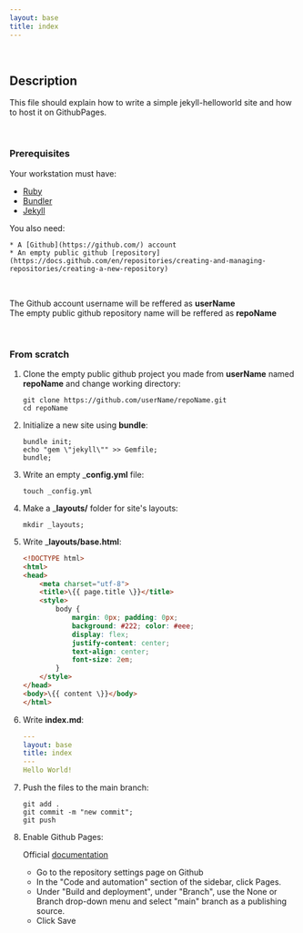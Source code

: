 ```yaml
---
layout: base
title: index
---
```


&nbsp;  

## Description

This file should explain how to write a simple jekyll-helloworld site and how to host it on GithubPages.

&nbsp;  

### Prerequisites

Your workstation must have:

* [Ruby](https://www.ruby-lang.org/en/)
* [Bundler](https://bundler.io/)
* [Jekyll](https://jekyllrb.com/)

You also need:

	* A [Github](https://github.com/) account
	* An empty public github [repository](https://docs.github.com/en/repositories/creating-and-managing-repositories/creating-a-new-repository)

&nbsp;  

The Github account username will be reffered as __userName__  
The empty public github repository name will be reffered as __repoName__  

&nbsp;  

### From scratch  

1. Clone the empty public github project you made from __userName__ named __repoName__ and change working directory:

	``` git clone https://github.com/userName/repoName.git ```  
	``` cd repoName ```

2. Initialize a new site using __bundle__:

	```bundle init;```  
	```echo "gem \"jekyll\"" >> Gemfile;```  
	```bundle;```  

3. Write an empty ___config.yml__ file:

	```touch _config.yml```

4. Make a ___layouts/__ folder for site's layouts:

	```mkdir _layouts;```

5. Write ___layouts/base.html__:

	```html
	<!DOCTYPE html>
	<html>
  	<head>
    	<meta charset="utf-8">
    	<title>\{{ page.title \}}</title>
		<style>
			body {
				margin: 0px; padding: 0px;
				background: #222; color: #eee;
				display: flex;
				justify-content: center;
				text-align: center;
				font-size: 2em;
			}
		</style>
  	</head>
  	<body>\{{ content \}}</body>
	</html>
	```

6. Write __index.md__:

	```yaml
	---
	layout: base
	title: index
	---
	Hello World!
	```

7. Push the files to the main branch:

	```git add .```  
	```git commit -m "new commit";```  
	```git push```

8. Enable Github Pages:

	Official [documentation](https://docs.github.com/en/pages/getting-started-with-github-pages/configuring-a-publishing-source-for-your-github-pages-site)

	- Go to the repository settings page on Github
	- In the "Code and automation" section of the sidebar, click Pages.
	- Under "Build and deployment", under "Branch", use the None or Branch drop-down menu and select "main" branch as a publishing source.
	- Click Save
